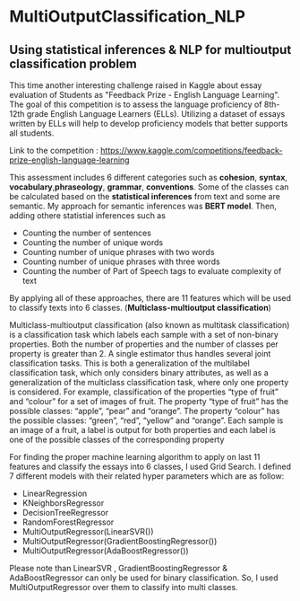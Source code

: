 # MultiOutputClassification_NLP
## Using statistical inferences &amp; NLP for multioutput classification problem


This time another interesting challenge raised in Kaggle about essay evaluation of Students as "Feedback Prize - English Language Learning".
The goal of this competition is to assess the language proficiency of 8th-12th grade English Language Learners (ELLs). Utilizing a dataset of essays written by ELLs will help to develop proficiency models that better supports all students.

Link to the competition : https://www.kaggle.com/competitions/feedback-prize-english-language-learning

This assessment includes 6 different categories such as **cohesion**, **syntax**, **vocabulary**,**phraseology**, **grammar**, **conventions**.
Some of the classes can be calculated based on the **statistical inferences** from text and some are semantic.
My approach for semantic inferences was **BERT model**. Then, adding othere statistial inferences such as 
* Counting the number of sentences
* Counting the number of unique words
* Counting number of unique phrases with two words
* Counting number of unique phrases with three words
* Counting the number of Part of Speech tags to evaluate complexity of text

By applying all of these approaches, there are 11 features which will be used to classify texts into 6 classes. (**Multiclass-multioutput classification**) 

Multiclass-multioutput classification (also known as multitask classification) is a classification task which labels each sample with a set of non-binary properties. Both the number of properties and the number of classes per property is greater than 2. A single estimator thus handles several joint classification tasks. This is both a generalization of the multilabel classification task, which only considers binary attributes, as well as a generalization of the multiclass classification task, where only one property is considered. For example, classification of the properties “type of fruit” and “colour” for a set of images of fruit. The property “type of fruit” has the possible classes: “apple”, “pear” and “orange”. The property “colour” has the possible classes: “green”, “red”, “yellow” and “orange”. Each sample is an image of a fruit, a label is output for both properties and each label is one of the possible classes of the corresponding property

For finding the proper machine learning algorithm to apply on last 11 features and classify the essays into 6 classes, I used Grid Search. I defined 7 different models with their related hyper parameters which are as follow:
* LinearRegression
* KNeighborsRegressor
* DecisionTreeRegressor
* RandomForestRegressor
* MultiOutputRegressor(LinearSVR())
* MultiOutputRegressor(GradientBoostingRegressor())
* MultiOutputRegressor(AdaBoostRegressor())

Please note than LinearSVR , GradientBoostingRegressor & AdaBoostRegressor can only be used for binary classification. So, I used MultiOutputRegressor over them to classify into multi classes.



